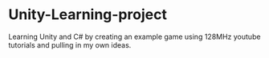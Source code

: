 # Unity-Learning-project
Learning Unity and C# by creating an example game using 128MHz youtube tutorials and pulling in my own ideas.
